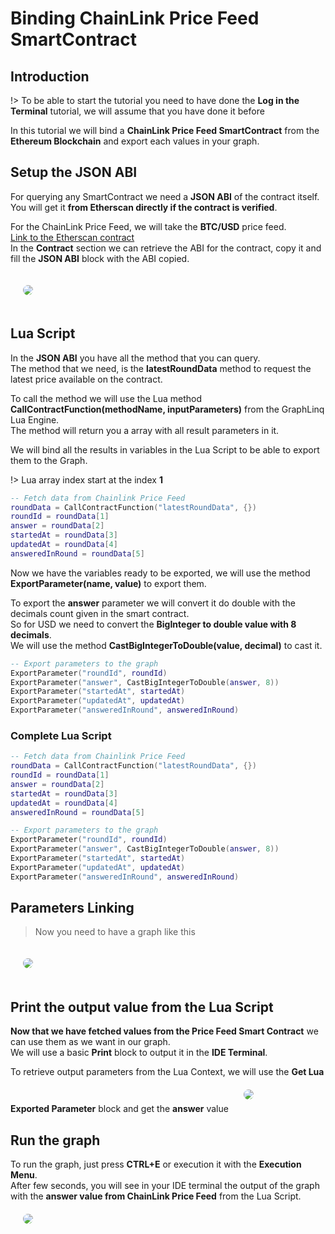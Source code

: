 # Binding ChainLink Price Feed SmartContract

## Introduction

!> To be able to start the tutorial you need to have done the **Log in the Terminal** tutorial, we will assume that you have done it before

In this tutorial we will bind a **ChainLink Price Feed SmartContract** from the **Ethereum Blockchain** and export each values in your graph.

## Setup the JSON ABI

For querying any SmartContract we need a **JSON ABI** of the contract itself.  
You will get it **from Etherscan directly if the contract is verified**.  

For the ChainLink Price Feed, we will take the **BTC/USD** price feed.  
[Link to the Etherscan contract](https://etherscan.io/address/0xF4030086522a5bEEa4988F8cA5B36dbC97BeE88c)  
In the **Contract** section we can retrieve the ABI for the contract, copy it and fill the **JSON ABI** block with the ABI copied.

<img src="https://i.imgur.com/CbsNusA.png" style="border-radius: 10px; margin: 20px;"/>

## Lua Script

In the **JSON ABI** you have all the method that you can query.  
The method that we need, is the **latestRoundData** method to request the latest price available on the contract.

To call the method we will use the Lua method **CallContractFunction(methodName, inputParameters)** from the GraphLinq Lua Engine.  
The method will return you a array with all result parameters in it.

We will bind all the results in variables in the Lua Script to be able to export them to the Graph.

!> Lua array index start at the index **1**

```lua
-- Fetch data from Chainlink Price Feed
roundData = CallContractFunction("latestRoundData", {})
roundId = roundData[1]
answer = roundData[2]
startedAt = roundData[3]
updatedAt = roundData[4]
answeredInRound = roundData[5]
```

Now we have the variables ready to be exported, we will use the method **ExportParameter(name, value)** to export them.  

To export the **answer** parameter we will convert it do double with the decimals count given in the smart contract.  
So for USD we need to convert the **BigInteger to double value with 8 decimals**.  
We will use the method **CastBigIntegerToDouble(value, decimal)** to cast it.

```lua
-- Export parameters to the graph
ExportParameter("roundId", roundId)
ExportParameter("answer", CastBigIntegerToDouble(answer, 8))
ExportParameter("startedAt", startedAt)
ExportParameter("updatedAt", updatedAt)
ExportParameter("answeredInRound", answeredInRound)
```

### Complete Lua Script

```lua
-- Fetch data from Chainlink Price Feed
roundData = CallContractFunction("latestRoundData", {})
roundId = roundData[1]
answer = roundData[2]
startedAt = roundData[3]
updatedAt = roundData[4]
answeredInRound = roundData[5]

-- Export parameters to the graph
ExportParameter("roundId", roundId)
ExportParameter("answer", CastBigIntegerToDouble(answer, 8))
ExportParameter("startedAt", startedAt)
ExportParameter("updatedAt", updatedAt)
ExportParameter("answeredInRound", answeredInRound)
```

## Parameters Linking

> Now you need to have a graph like this  

<img src="https://i.imgur.com/3OM0EvW.png" style="border-radius: 10px; margin: 20px;"/>

## Print the output value from the Lua Script

**Now that we have fetched values from the Price Feed Smart Contract** we can use them as we want in our graph.  
We will use a basic **Print** block to output it in the **IDE Terminal**.  

To retrieve output parameters from the Lua Context, we will use the **Get Lua Exported Parameter** block and get the **answer** value
<img src="https://i.imgur.com/XS1IOAH.png" style="border-radius: 10px; margin: 20px;"/>

## Run the graph

To run the graph, just press **CTRL+E** or execution it with the **Execution Menu**.  
After few seconds, you will see in your IDE terminal the output of the graph with the **answer value from ChainLink Price Feed** from the Lua Script.
<img src="https://i.imgur.com/U4LhFpX.png" style="border-radius: 10px; margin: 20px;"/>

